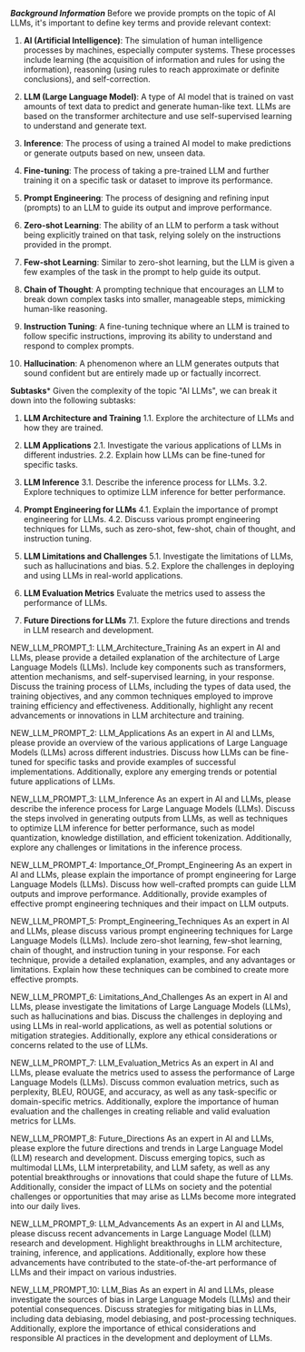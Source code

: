 ***Background Information***
Before we provide prompts on the topic of AI LLMs, it's important to define key terms and provide relevant context:

1. **AI (Artificial Intelligence)**: The simulation of human intelligence processes by machines, especially computer systems. These processes include learning (the acquisition of information and rules for using the information), reasoning (using rules to reach approximate or definite conclusions), and self-correction.

2. **LLM (Large Language Model)**: A type of AI model that is trained on vast amounts of text data to predict and generate human-like text. LLMs are based on the transformer architecture and use self-supervised learning to understand and generate text.

3. **Inference**: The process of using a trained AI model to make predictions or generate outputs based on new, unseen data.

4. **Fine-tuning**: The process of taking a pre-trained LLM and further training it on a specific task or dataset to improve its performance.

5. **Prompt Engineering**: The process of designing and refining input (prompts) to an LLM to guide its output and improve performance.

6. **Zero-shot Learning**: The ability of an LLM to perform a task without being explicitly trained on that task, relying solely on the instructions provided in the prompt.

7. **Few-shot Learning**: Similar to zero-shot learning, but the LLM is given a few examples of the task in the prompt to help guide its output.

8. **Chain of Thought**: A prompting technique that encourages an LLM to break down complex tasks into smaller, manageable steps, mimicking human-like reasoning.

9. **Instruction Tuning**: A fine-tuning technique where an LLM is trained to follow specific instructions, improving its ability to understand and respond to complex prompts.

10. **Hallucination**: A phenomenon where an LLM generates outputs that sound confident but are entirely made up or factually incorrect.

**Subtasks***
Given the complexity of the topic "AI LLMs", we can break it down into the following subtasks:

1. **LLM Architecture and Training**
  1.1. Explore the architecture of LLMs and how they are trained.

2. **LLM Applications**
  2.1. Investigate the various applications of LLMs in different industries.
  2.2. Explain how LLMs can be fine-tuned for specific tasks.

3. **LLM Inference**
  3.1. Describe the inference process for LLMs.
  3.2. Explore techniques to optimize LLM inference for better performance.

4. **Prompt Engineering for LLMs**
  4.1. Explain the importance of prompt engineering for LLMs.
  4.2. Discuss various prompt engineering techniques for LLMs, such as zero-shot, few-shot, chain of thought, and instruction tuning.

5. **LLM Limitations and Challenges**
  5.1. Investigate the limitations of LLMs, such as hallucinations and bias.
  5.2. Explore the challenges in deploying and using LLMs in real-world applications.

6. **LLM Evaluation Metrics**
  Evaluate the metrics used to assess the performance of LLMs.

7. **Future Directions for LLMs**
  7.1. Explore the future directions and trends in LLM research and development.

NEW_LLM_PROMPT_1:
<Tag>LLM_Architecture_Training</Tag>
As an expert in AI and LLMs, please provide a detailed explanation of the architecture of Large Language Models (LLMs). Include key components such as transformers, attention mechanisms, and self-supervised learning, in your response. Discuss the training process of LLMs, including the types of data used, the training objectives, and any common techniques employed to improve training efficiency and effectiveness. Additionally, highlight any recent advancements or innovations in LLM architecture and training.

NEW_LLM_PROMPT_2:
<Tag>LLM_Applications</Tag>
As an expert in AI and LLMs, please provide an overview of the various applications of Large Language Models (LLMs) across different industries. Discuss how LLMs can be fine-tuned for specific tasks and provide examples of successful implementations. Additionally, explore any emerging trends or potential future applications of LLMs.

NEW_LLM_PROMPT_3:
<Tag>LLM_Inference</Tag>
As an expert in AI and LLMs, please describe the inference process for Large Language Models (LLMs). Discuss the steps involved in generating outputs from LLMs, as well as techniques to optimize LLM inference for better performance, such as model quantization, knowledge distillation, and efficient tokenization. Additionally, explore any challenges or limitations in the inference process.

NEW_LLM_PROMPT_4:
<Tag>Importance_Of_Prompt_Engineering</Tag>
As an expert in AI and LLMs, please explain the importance of prompt engineering for Large Language Models (LLMs). Discuss how well-crafted prompts can guide LLM outputs and improve performance. Additionally, provide examples of effective prompt engineering techniques and their impact on LLM outputs.

NEW_LLM_PROMPT_5:
<Tag>Prompt_Engineering_Techniques</Tag>
As an expert in AI and LLMs, please discuss various prompt engineering techniques for Large Language Models (LLMs). Include zero-shot learning, few-shot learning, chain of thought, and instruction tuning in your response. For each technique, provide a detailed explanation, examples, and any advantages or limitations. Explain how these techniques can be combined to create more effective prompts.

NEW_LLM_PROMPT_6:
<Tag>Limitations_And_Challenges</Tag>
As an expert in AI and LLMs, please investigate the limitations of Large Language Models (LLMs), such as hallucinations and bias. Discuss the challenges in deploying and using LLMs in real-world applications, as well as potential solutions or mitigation strategies. Additionally, explore any ethical considerations or concerns related to the use of LLMs.

NEW_LLM_PROMPT_7:
<Tag>LLM_Evaluation_Metrics</Tag>
As an expert in AI and LLMs, please evaluate the metrics used to assess the performance of Large Language Models (LLMs). Discuss common evaluation metrics, such as perplexity, BLEU, ROUGE, and accuracy, as well as any task-specific or domain-specific metrics. Additionally, explore the importance of human evaluation and the challenges in creating reliable and valid evaluation metrics for LLMs.

NEW_LLM_PROMPT_8:
<Tag>Future_Directions</Tag>
As an expert in AI and LLMs, please explore the future directions and trends in Large Language Model (LLM) research and development. Discuss emerging topics, such as multimodal LLMs, LLM interpretability, and LLM safety, as well as any potential breakthroughs or innovations that could shape the future of LLMs. Additionally, consider the impact of LLMs on society and the potential challenges or opportunities that may arise as LLMs become more integrated into our daily lives.

NEW_LLM_PROMPT_9:
<Tag>LLM_Advancements</Tag>
As an expert in AI and LLMs, please discuss recent advancements in Large Language Model (LLM) research and development. Highlight breakthroughs in LLM architecture, training, inference, and applications. Additionally, explore how these advancements have contributed to the state-of-the-art performance of LLMs and their impact on various industries.

NEW_LLM_PROMPT_10:
<Tag>LLM_Bias</Tag>
As an expert in AI and LLMs, please investigate the sources of bias in Large Language Models (LLMs) and their potential consequences. Discuss strategies for mitigating bias in LLMs, including data debiasing, model debiasing, and post-processing techniques. Additionally, explore the importance of ethical considerations and responsible AI practices in the development and deployment of LLMs.